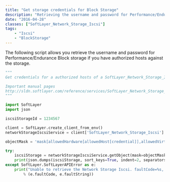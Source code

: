 ```yaml
---
title: "Get storage credentials for Block Storage"
description: "Retrieving the username and password for Performance/Endurance Block storage"
date: "2016-04-28"
classes: ["SoftLayer_Network_Storage_Iscsi"]
tags:
    - "Iscsi"
    - "BlockStorage"
---
```


The following script allows you retrieve the username and password for Performance/Endurance Block storage if you have authorized hosts against the storage.

```python
"""
Get credentials for a authorized hosts of a SoftLayer_Network_Storage_Iscsi 

Important manual pages
http://sldn.softlayer.com/reference/services/SoftLayer_Network_Storage_Iscsi
"""

import SoftLayer
import json

iscsiStorageId = 1234567

client = SoftLayer.create_client_from_env()
networkStorageIscsiService = client['SoftLayer_Network_Storage_Iscsi']

objectMask = 'mask[allowedHardware[allowedHost[credential]],allowedVirtualGuests[allowedHost[credential]]]'

try:
    iscsiStorage = networkStorageIscsiService.getObject(mask=objectMask, id=iscsiStorageId)
    print(json.dumps(iscsiStorage, sort_keys=True, indent=2, separators=(',', ': ')))
except SoftLayer.SoftLayerAPIError as e:
    print("Unable to retrieve the Network Storage Iscsi. faultCode=%s, faultString=%s"
        % (e.faultCode, e.faultString))

```
